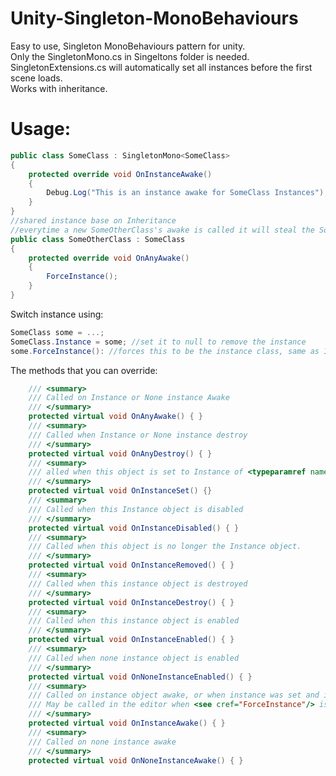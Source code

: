 # Unity-Singleton-MonoBehaviours
Easy to use, Singleton MonoBehaviours pattern for unity.<br /> 
Only the SingletonMono.cs in Singeltons folder is needed.<br /> 
SingletonExtensions.cs will automatically set all instances before the first scene loads.<br />
Works with inheritance.<br />
# Usage:
```c#
public class SomeClass : SingletonMono<SomeClass>
{
    protected override void OnInstanceAwake()
    {
        Debug.Log("This is an instance awake for SomeClass Instances");
    }
}
//shared instance base on Inheritance
//everytime a new SomeOtherClass's awake is called it will steal the SomeClass Instance
public class SomeOtherClass : SomeClass
{
    protected override void OnAnyAwake()
    {
        ForceInstance();
    } 
}
``` 
Switch instance using:
```c#
SomeClass some = ...;
SomeClass.Instance = some; //set it to null to remove the instance
some.ForceInstance(): //forces this to be the instance class, same as Instance = some
```

The methods that you can override:
```c#
    /// <summary>
    /// Called on Instance or None instance Awake
    /// </summary>
    protected virtual void OnAnyAwake() { }  
    /// <summary>
    /// Called when Instance or None instance destroy
    /// </summary>
    protected virtual void OnAnyDestroy() { }
    /// <summary>
    /// alled when this object is set to Instance of <typeparamref name="T"></typeparamref>
    /// </summary>
	protected virtual void OnInstanceSet() {}
    /// <summary>
    /// Called when this Instance object is disabled
    /// </summary>
    protected virtual void OnInstanceDisabled() { }
    /// <summary>
    /// Called when this object is no longer the Instance object.
    /// </summary>
    protected virtual void OnInstanceRemoved() { }
    /// <summary>
    /// Called when this instance object is destroyed
    /// </summary>
    protected virtual void OnInstanceDestroy() { }
    /// <summary>
    /// Called when this instance object is enabled
    /// </summary>
    protected virtual void OnInstanceEnabled() { }
    /// <summary>
    /// Called when none instance object is enabled
    /// </summary>
    protected virtual void OnNoneInstanceEnabled() { }
    /// <summary>
    /// Called on instance object awake, or when instance was set and instance awake wasn't called.
    /// May be called in the editor when <see cref="ForceInstance"/> is called. 
    /// </summary>
    protected virtual void OnInstanceAwake() { }
    /// <summary>
    /// Called on none instance awake
    /// </summary>
    protected virtual void OnNoneInstanceAwake() { }
```
